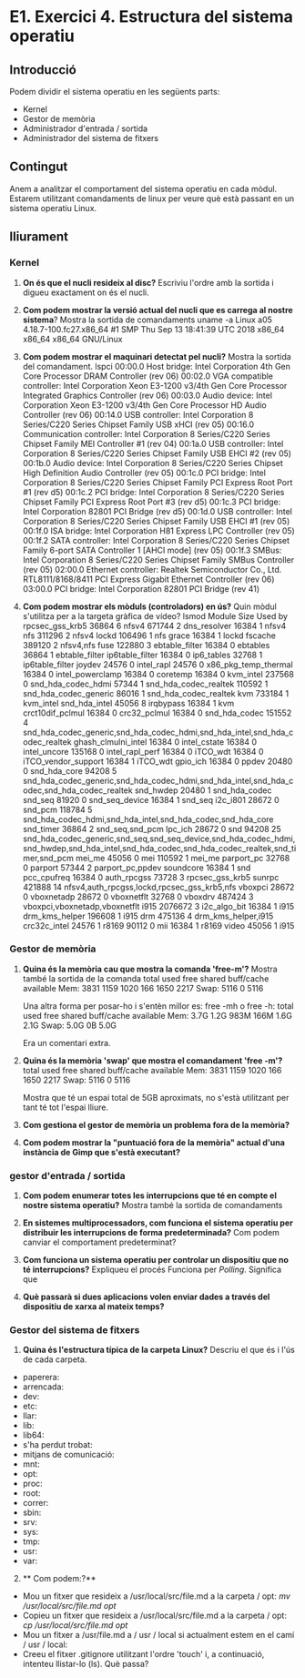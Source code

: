 # E1. Exercici 4. Estructura del sistema operatiu

## Introducció

Podem dividir el sistema operatiu en les següents parts:
- Kernel
- Gestor de memòria
- Administrador d'entrada / sortida
- Administrador del sistema de fitxers

## Contingut

Anem a analitzar el comportament del sistema operatiu en cada mòdul. Estarem utilitzant comandaments de linux per veure què està passant en un sistema operatiu Linux.

## lliurament

### Kernel

1. **On és que el nucli resideix al disc?** Escriviu l'ordre amb la sortida i digueu exactament on és el nucli.
   

2. **Com podem mostrar la versió actual del nucli que es carrega al nostre sistema**? Mostra la sortida de comandaments
   uname -a
   Linux a05 4.18.7-100.fc27.x86_64 #1 SMP Thu Sep 13 18:41:39 UTC 2018 x86_64 x86_64 x86_64 GNU/Linux
   
3. **Com podem mostrar el maquinari detectat pel nucli?** Mostra la sortida del comandament.
   lspci
   00:00.0 Host bridge: Intel Corporation 4th Gen Core Processor DRAM Controller (rev 06)
   00:02.0 VGA compatible controller: Intel Corporation Xeon E3-1200 v3/4th Gen Core Processor Integrated Graphics Controller (rev 06)
   00:03.0 Audio device: Intel Corporation Xeon E3-1200 v3/4th Gen Core Processor HD Audio Controller (rev 06)
   00:14.0 USB controller: Intel Corporation 8 Series/C220 Series Chipset Family USB xHCI (rev 05)
   00:16.0 Communication controller: Intel Corporation 8 Series/C220 Series Chipset Family MEI Controller #1 (rev 04)
   00:1a.0 USB controller: Intel Corporation 8 Series/C220 Series Chipset Family USB EHCI #2 (rev 05)
   00:1b.0 Audio device: Intel Corporation 8 Series/C220 Series Chipset High Definition Audio Controller (rev 05)
   00:1c.0 PCI bridge: Intel Corporation 8 Series/C220 Series Chipset Family PCI Express Root Port #1 (rev d5)
   00:1c.2 PCI bridge: Intel Corporation 8 Series/C220 Series Chipset Family PCI Express Root Port #3 (rev d5)
   00:1c.3 PCI bridge: Intel Corporation 82801 PCI Bridge (rev d5)
   00:1d.0 USB controller: Intel Corporation 8 Series/C220 Series Chipset Family USB EHCI #1 (rev 05)
   00:1f.0 ISA bridge: Intel Corporation H81 Express LPC Controller (rev 05)
   00:1f.2 SATA controller: Intel Corporation 8 Series/C220 Series Chipset Family 6-port SATA Controller 1 [AHCI mode] (rev 05)
   00:1f.3 SMBus: Intel Corporation 8 Series/C220 Series Chipset Family SMBus Controller (rev 05)
   02:00.0 Ethernet controller: Realtek Semiconductor Co., Ltd. RTL8111/8168/8411 PCI Express Gigabit Ethernet Controller (rev 06)
   03:00.0 PCI bridge: Intel Corporation 82801 PCI Bridge (rev 41)
   
4. **Com podem mostrar els mòduls (controladors) en ús?** Quin mòdul s'utilitza per a la targeta gràfica de vídeo?
   lsmod
   Module                  Size  Used by
   rpcsec_gss_krb5        36864  6
   nfsv4                 671744  2
   dns_resolver           16384  1 nfsv4
   nfs                   311296  2 nfsv4
   lockd                 106496  1 nfs
   grace                  16384  1 lockd
   fscache               389120  2 nfsv4,nfs
   fuse                  122880  3
   ebtable_filter         16384  0
   ebtables               36864  1 ebtable_filter
   ip6table_filter        16384  0
   ip6_tables             32768  1 ip6table_filter
   joydev                 24576  0
   intel_rapl             24576  0
   x86_pkg_temp_thermal    16384  0
   intel_powerclamp       16384  0
   coretemp               16384  0
   kvm_intel             237568  0
   snd_hda_codec_hdmi     57344  1
   snd_hda_codec_realtek   110592  1
   snd_hda_codec_generic    86016  1 snd_hda_codec_realtek
   kvm                   733184  1 kvm_intel
   snd_hda_intel          45056  8
   irqbypass              16384  1 kvm
   crct10dif_pclmul       16384  0
   crc32_pclmul           16384  0
   snd_hda_codec         151552  4 snd_hda_codec_generic,snd_hda_codec_hdmi,snd_hda_intel,snd_hda_codec_realtek
   ghash_clmulni_intel    16384  0
   intel_cstate           16384  0
   intel_uncore          135168  0
   intel_rapl_perf        16384  0
   iTCO_wdt               16384  0
   iTCO_vendor_support    16384  1 iTCO_wdt
   gpio_ich               16384  0
   ppdev                  20480  0
   snd_hda_core           94208  5 snd_hda_codec_generic,snd_hda_codec_hdmi,snd_hda_intel,snd_hda_codec,snd_hda_codec_realtek
   snd_hwdep              20480  1 snd_hda_codec
   snd_seq                81920  0
   snd_seq_device         16384  1 snd_seq
   i2c_i801               28672  0
   snd_pcm               118784  5 snd_hda_codec_hdmi,snd_hda_intel,snd_hda_codec,snd_hda_core
   snd_timer              36864  2 snd_seq,snd_pcm
   lpc_ich                28672  0
   snd                    94208  25 snd_hda_codec_generic,snd_seq,snd_seq_device,snd_hda_codec_hdmi,snd_hwdep,snd_hda_intel,snd_hda_codec,snd_hda_codec_realtek,snd_timer,snd_pcm
   mei_me                 45056  0
   mei                   110592  1 mei_me
   parport_pc             32768  0
   parport                57344  2 parport_pc,ppdev
   soundcore              16384  1 snd
   pcc_cpufreq            16384  0
   auth_rpcgss            73728  3 rpcsec_gss_krb5
   sunrpc                421888  14 nfsv4,auth_rpcgss,lockd,rpcsec_gss_krb5,nfs
   vboxpci                28672  0
   vboxnetadp             28672  0
   vboxnetflt             32768  0
   vboxdrv               487424  3 vboxpci,vboxnetadp,vboxnetflt
   i915                 2076672  3
   i2c_algo_bit           16384  1 i915
   drm_kms_helper        196608  1 i915
   drm                   475136  4 drm_kms_helper,i915
   crc32c_intel           24576  1
   r8169                  90112  0
   mii                    16384  1 r8169
   video                  45056  1 i915

### Gestor de memòria

1. **Quina és la memòria cau que mostra la comanda 'free-m'?** Mostra també la sortida de la comanda
                 total        used        free      shared  buff/cache   available
   Mem:           3831        1159        1020         166        1650        2217
   Swap:          5116           0        5116
   
   
   
   Una altra forma per posar-ho i s'entèn millor es: free -mh o free -h:
                 total        used        free      shared  buff/cache   available
   Mem:           3.7G        1.2G        983M        166M        1.6G        2.1G
   Swap:          5.0G          0B        5.0G

   Era un comentari extra.
  
2. **Quina és la memòria 'swap' que mostra el comandament 'free -m'?**
                 total        used        free      shared  buff/cache   available
   Mem:           3831        1159        1020         166        1650        2217
   Swap:          5116           0        5116

   Mostra que té un espai total de 5GB aproximats, no s'està utilitzant per tant té tot l'espai lliure.
   
3. **Com gestiona el gestor de memòria un problema fora de la memòria?**


4. **Com podem mostrar la "puntuació fora de la memòria" actual d'una instància de Gimp que s'està executant?**



### gestor d'entrada / sortida

1. **Com podem enumerar totes les interrupcions que té en compte el nostre sistema operatiu?** Mostra també la sortida de comandaments
   

2. **En sistemes multiprocessadors, com funciona el sistema operatiu per distribuir les interrupcions de forma predeterminada?** Com podem canviar el comportament predeterminat?


3. **Com funciona un sistema operatiu per controlar un dispositiu que no té interrupcions?** Expliqueu el procés
   Funciona per *Polling*. Significa que 

4. **Què passarà si dues aplicacions volen enviar dades a través del dispositiu de xarxa al mateix temps?**



### Gestor del sistema de fitxers

1. **Quina és l'estructura típica de la carpeta Linux?** Descriu el que és i l'ús de cada carpeta.
- paperera:
- arrencada:
- dev:
- etc:
- llar:
- lib:
- lib64:
- s'ha perdut trobat:
- mitjans de comunicació:
- mnt:
- opt:
- proc:
- root:
- correr:
- sbin:
- srv:
- sys:
- tmp:
- usr:
- var:

2. **
Com podem:?**
- Mou un fitxer que resideix a /usr/local/src/file.md a la carpeta / opt: *mv /usr/local/src/file.md opt*
- Copieu un fitxer que resideix a /usr/local/src/file.md a la carpeta / opt: *cp /usr/local/src/file.md opt*
- Mou un fitxer a /usr/file.md a / usr / local si actualment estem en el camí / usr / local: 
- Creeu el fitxer .gitignore utilitzant l'ordre 'touch' i, a continuació, intenteu llistar-lo (ls). Què passa?
